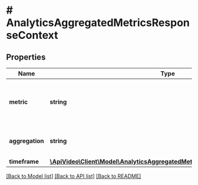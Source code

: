 # # AnalyticsAggregatedMetricsResponseContext

## Properties

Name | Type | Description | Notes
------------ | ------------- | ------------- | -------------
**metric** | **string** | Returns the metric and relevant parameters you selected. | [optional]
**aggregation** | **string** | Returns the aggregation you selected. | [optional]
**timeframe** | [**\ApiVideo\Client\Model\AnalyticsAggregatedMetricsResponseContextTimeframe**](AnalyticsAggregatedMetricsResponseContextTimeframe.md) |  | [optional]

[[Back to Model list]](../../README.md#models) [[Back to API list]](../../README.md#endpoints) [[Back to README]](../../README.md)
